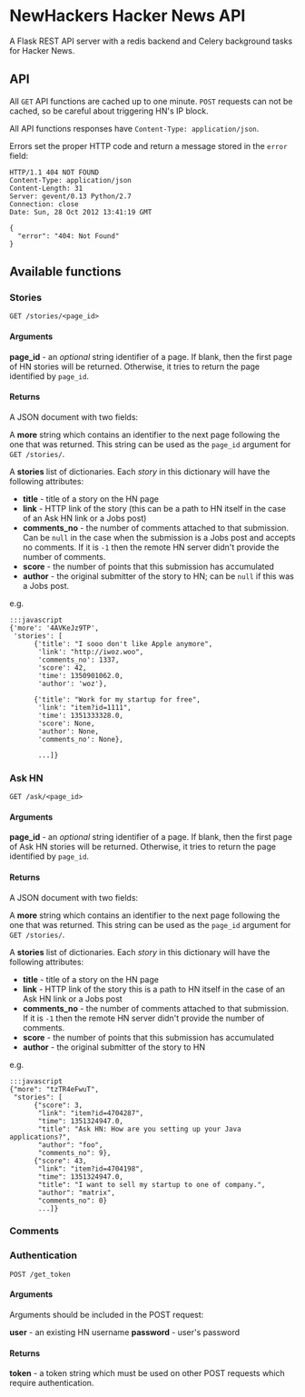 # NewHackers Hacker News API

A Flask REST API server with a redis backend and Celery background tasks for Hacker News.


## API

All `GET` API functions are cached up to one minute. `POST` requests can not be cached, so be careful about triggering HN's IP block.

All API functions responses have `Content-Type: application/json`.

Errors set the proper HTTP code and return a message stored in the `error` field:

    HTTP/1.1 404 NOT FOUND
    Content-Type: application/json
    Content-Length: 31
    Server: gevent/0.13 Python/2.7
    Connection: close
    Date: Sun, 28 Oct 2012 13:41:19 GMT

    {
      "error": "404: Not Found"
    }


## Available functions

### Stories

`GET /stories/<page_id>`

#### Arguments

**page_id** - an *optional* string identifier of a page. If blank, then the first page of HN stories will be returned. Otherwise, it tries to return the page identified by `page_id`.

#### Returns

A JSON document with two fields:

A **more** string which contains an identifier to the next page following the one that was returned. This string can be used as the `page_id` argument for `GET /stories/`.

A **stories** list of dictionaries. Each *story* in this dictionary will have the following attributes:

 * **title** - title of a story on the HN page
 * **link** - HTTP link of the story (this can be a path to HN itself in the case of an Ask HN link or a Jobs post)
 * **comments_no** - the number of comments attached to that submission. Can be `null` in the case when the submission is a Jobs post and accepts no comments. If it is `-1` then the remote HN server didn't provide the number of comments.
 * **score** - the number of points that this submission has accumulated
 * **author** - the original submitter of the story to HN; can be `null` if this was a Jobs post.
 

e.g.

    :::javascript
    {'more': '4AVKeJz9TP',
     'stories': [
          {'title': "I sooo don't like Apple anymore",
           'link': "http://iwoz.woo",
           'comments_no': 1337,
           'score': 42,
           'time': 1350901062.0,
           'author': 'woz'},

          {'title': "Work for my startup for free",
           'link': "item?id=1111",
           'time': 1351333328.0,
           'score': None,
           'author': None,
           'comments_no': None},

           ...]}

### Ask HN

`GET /ask/<page_id>`

#### Arguments

**page_id** - an *optional* string identifier of a page. If blank, then the first page of Ask HN stories will be returned. Otherwise, it tries to return the page identified by `page_id`.

#### Returns

A JSON document with two fields:

A **more** string which contains an identifier to the next page following the one that was returned. This string can be used as the `page_id` argument for `GET /stories/`.

A **stories** list of dictionaries. Each *story* in this dictionary will have the following attributes:

 * **title** - title of a story on the HN page
 * **link** - HTTP link of the story this is a path to HN itself in the case of an Ask HN link or a Jobs post
 * **comments_no** - the number of comments attached to that submission. If it is `-1` then the remote HN server didn't provide the number of comments.
 * **score** - the number of points that this submission has accumulated
 * **author** - the original submitter of the story to HN
 

e.g.

    :::javascript
    {"more": "tzTR4eFwuT",
     "stories": [
          {"score": 3,
           "link": "item?id=4704287",
           "time": 1351324947.0,
           "title": "Ask HN: How are you setting up your Java applications?",
           "author": "foo",
           "comments_no": 9},
          {"score": 43,
           "link": "item?id=4704198",
           "time": 1351324947.0,
           "title": "I want to sell my startup to one of company.",
           "author": "matrix",
           "comments_no": 0}
           ...]}

### Comments

### Authentication

`POST /get_token`

#### Arguments

Arguments should be included in the POST request:

**user** - an existing HN username
**password** - user's password

#### Returns

**token** - a token string which must be used on other POST requests which require authentication.